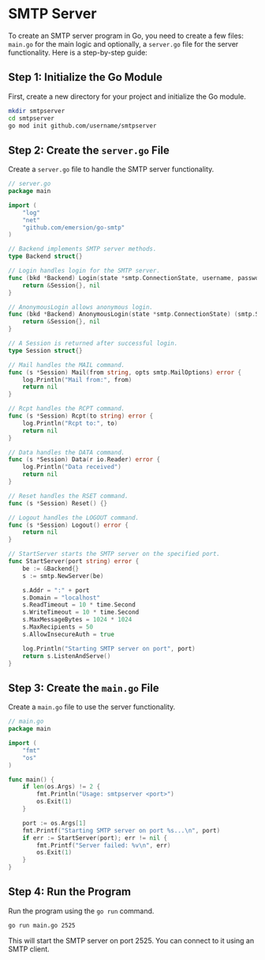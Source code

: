 # SMTP Server

To create an SMTP server program in Go, you need to create a few files: `main.go` for the main logic and optionally, a `server.go` file for the server functionality. Here is a step-by-step guide:

## Step 1: Initialize the Go Module

First, create a new directory for your project and initialize the Go module.

```sh
mkdir smtpserver
cd smtpserver
go mod init github.com/username/smtpserver
```

## Step 2: Create the `server.go` File

Create a `server.go` file to handle the SMTP server functionality.

```go
// server.go
package main

import (
    "log"
    "net"
    "github.com/emersion/go-smtp"
)

// Backend implements SMTP server methods.
type Backend struct{}

// Login handles login for the SMTP server.
func (bkd *Backend) Login(state *smtp.ConnectionState, username, password string) (smtp.Session, error) {
    return &Session{}, nil
}

// AnonymousLogin allows anonymous login.
func (bkd *Backend) AnonymousLogin(state *smtp.ConnectionState) (smtp.Session, error) {
    return &Session{}, nil
}

// A Session is returned after successful login.
type Session struct{}

// Mail handles the MAIL command.
func (s *Session) Mail(from string, opts smtp.MailOptions) error {
    log.Println("Mail from:", from)
    return nil
}

// Rcpt handles the RCPT command.
func (s *Session) Rcpt(to string) error {
    log.Println("Rcpt to:", to)
    return nil
}

// Data handles the DATA command.
func (s *Session) Data(r io.Reader) error {
    log.Println("Data received")
    return nil
}

// Reset handles the RSET command.
func (s *Session) Reset() {}

// Logout handles the LOGOUT command.
func (s *Session) Logout() error {
    return nil
}

// StartServer starts the SMTP server on the specified port.
func StartServer(port string) error {
    be := &Backend{}
    s := smtp.NewServer(be)

    s.Addr = ":" + port
    s.Domain = "localhost"
    s.ReadTimeout = 10 * time.Second
    s.WriteTimeout = 10 * time.Second
    s.MaxMessageBytes = 1024 * 1024
    s.MaxRecipients = 50
    s.AllowInsecureAuth = true

    log.Println("Starting SMTP server on port", port)
    return s.ListenAndServe()
}
```

## Step 3: Create the `main.go` File

Create a `main.go` file to use the server functionality.

```go
// main.go
package main

import (
    "fmt"
    "os"
)

func main() {
    if len(os.Args) != 2 {
        fmt.Println("Usage: smtpserver <port>")
        os.Exit(1)
    }

    port := os.Args[1]
    fmt.Printf("Starting SMTP server on port %s...\n", port)
    if err := StartServer(port); err != nil {
        fmt.Printf("Server failed: %v\n", err)
        os.Exit(1)
    }
}
```

## Step 4: Run the Program

Run the program using the `go run` command.

```sh
go run main.go 2525
```

This will start the SMTP server on port 2525. You can connect to it using an SMTP client.